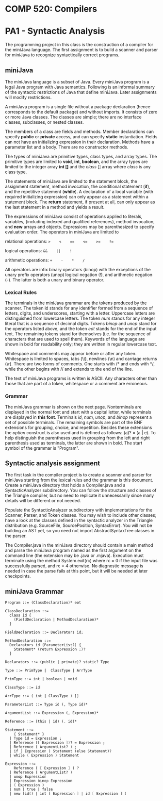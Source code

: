 COMP 520: Compilers
===================
PA1 - Syntactic Analysis
========================

The programming project in this class is the construction of a compiler for 
the miniJava language. The first assignment is to build a scanner and parser 
for miniJava to recognize syntactically correct programs.

miniJava
--------

The miniJava language is a subset of Java. Every miniJava program is a legal 
Java program with Java semantics. Following is an informal summary of the 
syntactic restrictions of Java that define miniJava. Later assignments will 
modify restrictions.

A miniJava program is a single file without a package declaration (hence 
corresponds to the default package) and without imports. It consists of zero 
or more Java classes. The classes are simple; there are no interface classes, 
subclasses, or nested classes.

The members of a class are fields and methods. Member declarations can specify 
**public** or **private** access, and can specify **static** instantiation. 
Fields can not have an initializing expression in their declaration. Methods 
have a parameter list and a body. There are no constructor methods.

The types of miniJava are primitive types, class types, and array types. The 
primitive types are limited to **void**, **int**, **boolean**, and the array 
types are limited to the integer array **int []** and the *class* [] array 
where *class* is any class type.

The statements of miniJava are limited to the statement block, the assignment 
statement, method invocation, the conditional statement (**if**), and the 
repetitive statement (**while**). A declaration of a local variable (with 
required initializing expression) can only appear as a statement within a 
statement block. The **return** statement, if present at all, can only appear 
as the last statement in a method and yields a result.

The expressions of miniJava consist of operations applied to literals, 
variables, (including indexed and qualified references), method invocation, 
and **new** arrays and objects. Expressions may be parenthesized to specify 
evaluation order. The operators in miniJava are limited to 

relational operations: `>    <    ==    <=    >=    !=`

logical operations: `&&    ||    !`

arithmetic operations: `+    -    *    /`

All operators are infix binary operators (binop) with the exceptions of the 
unary prefix operators (unop) logical negation (!), and arithmetic negation 
(-). The latter is both a unary and binary operator.

### Lexical Rules

The terminals in the miniJava grammar are the tokens produced by the scanner. 
The token id stands for any identifier formed from a sequence of letters, 
digits, and underscores, starting with a letter. Uppercase letters are 
distinguished from lowercase letters. The token *num* stands for any integer 
literal that is a sequence of decimal digits. Tokens *binop* and *unop* stand 
for the operators listed above, and the token *eot* stands for the end of the 
input text. The remaining tokens stand for themselves (i.e. for the sequence 
of characters that are used to spell them). Keywords of the language are shown 
in bold for readability only; they are written in regular lowercase text.

Whitespace and comments may appear before or after any token. Whitespace is 
limited to spaces, tabs (\t), newlines (\n) and carriage returns (\r). There 
are two forms of comments. One starts with /* and ends with */, while the 
other begins with // and extends to the end of the line.

The text of miniJava programs is written is ASCII. Any characters other than 
those that are part of a token, whitespace or a comment are erroneous.

### Grammar

The miniJava grammar is shown on the next page. Nonterminals are displayed in 
the normal font and start with a capital letter, while terminals are displayed 
in **this font**. Terminals *id*, *num*, *unop*, and *binop* represent a set of possible terminals. The remaining symbols are part of the BNF extensions for 
grouping, choice, and repetition. Besides these extensions the *option* 
construct is also used and is defined as follows: (a)? = (a | e). To help 
distinguish the parentheses used in grouping from the left and right 
parenthesis used as terminals, the latter are shown in bold. The start symbol 
of the grammar is "Program".

Syntactic analysis assignment
-----------------------------

The first task in the compiler project is to create a scanner and parser for 
miniJava starting from the lexical rules and the grammar is this document. 
Create a miniJava directory that holds a Compiler.java and a SyntacticAnalyzer 
subdirectory. You can follow the structure and classes of the Triangle 
compiler, but no need to replicate it unnecessarily since many details will be 
different or not needed.

Populate the SyntacticAnalyzer subdirectory with implementations for the 
Scanner, Parser, and Token classes. You may wish to include other classes; 
have a look at the classes defined in the syntactic analyzer in the Triangle 
distribution (e.g. SourceFile, SourcePosition, SyntaxError). You will not be 
building an AST yet, so you need not import AbstractSyntaxTree classes in the 
parser.

The Compiler.java in the miniJava directory should contain a main method and 
parse the miniJava program named as the first argument on the command line 
(the extension may be .java or .mjava). Execution must terminate using the 
method System.exit(rc) where rc = 0 if the input file was successfully parsed, 
and rc = 4 otherwise. No diagnostic message is needed in case the parse fails 
at this point, but it will be needed at later checkpoints.

miniJava Grammar
----------------

    Program ::= (ClassDeclaration)* eot

    ClassDeclaration ::=  
      class id {  
        (FieldDeclaration | MethodDeclaration)*  
      }

    FieldDeclaration ::= Declarators id;  

    MethodDeclaration ::=   
      Declarators id (ParameterList?) {  
        Statement* (return Expression ;)?  
      }

    Declarators ::= (public | private)? static? Type

    Type ::= PrimType |  ClassType | ArrType

    PrimType ::= int | boolean | void

    ClassType ::= id

    ArrType ::= ( int | ClassType ) []

    ParameterList ::= Type id (, Type id)*

    ArgumentList ::= Expression (, Expression)*

    Reference ::= (this | id) (. id)*

    Statement ::=  
        { Statement* }  
      | Type id = Expression ;  
      | Reference ([ Expression ])? = Expression ;  
      | Reference ( ArgumentList? ) ;  
      | if ( Expression ) Statement (else Statement)?  
      | while ( Expression ) Statement  

    Expression ::=   
        Reference ( [ Expression ] ) ?  
      | Reference ( ArgumentList? )  
      | unop Expression  
      | Expression binop Expression  
      | ( Expression )  
      | num | true | false  
      | new (id() | int [ Expression ] | id [ Expression ] )  
